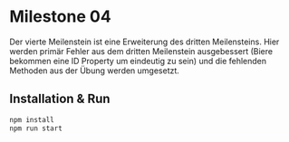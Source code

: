 # Milestone 04

Der vierte Meilenstein ist eine Erweiterung des dritten Meilensteins. Hier werden primär Fehler aus dem dritten Meilenstein ausgebessert (Biere bekommen eine ID Property um eindeutig zu sein) und die fehlenden Methoden aus der Übung werden umgesetzt.

## Installation & Run

```bash
npm install
npm run start
```